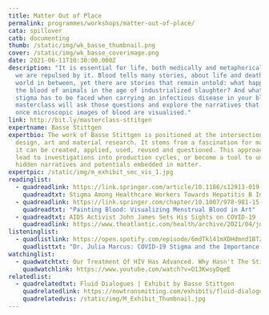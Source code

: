 ```yaml
---
title: Matter Out of Place
permalink: programmes/workshops/matter-out-of-place/
cata: spillover
catb: documenting
thumb: /static/img/wk_basse_thumbnail.png
cover: /static/img/wk_basse_coverimage.png
date: 2021-06-11T10:30:00.000Z
description: "It is essential for life, both medically and metaphorically, yet
  we are repulsed by it. Blood tells many stories, about life and death and a
  world in between, yet there are stories that remain untold: what happens with
  the blood of animals in the age of industrialized slaughter? And what kind of
  stigma has to be faced when carrying an infectious disease in your blood? This
  masterclass will ask those questions and explore the narratives that unfold
  once microscopic images of blood are visualised."
link: http://bit.ly/masterclass-sttitgen
expertname: Basse Stittgen
expertbio: The work of Basse Stittgen is positioned at the intersection of
  design, art and material research. It stems from a fascination for matter, how
  it can be created, applied, used, reused and questioned. This approach might
  lead to investigations into production cycles, or become a tool to unfold
  hidden narratives and potentials embedded in matter.
expertpic: /static/img/m_exhibit_sec_vis_1.jpg
readinglist:
  - quadreadlink: https://link.springer.com/article/10.1186/s12913-019-4606-z
    quadreadtxt: Stigma Among Healthcare Workers Towards Hepatitis B Infection in Bangalore
  - quadreadlink: https://link.springer.com/chapter/10.1007/978-981-15-0614-7_57
    quadreadtxt: "Painting Blood: Visualizing Menstrual Blood in Art"
  - quadreadtxt: AIDS Activist John James Sets His Sights on COVID-19
    quadreadlink: https://www.theatlantic.com/health/archive/2021/04/john-james-aids-treatments-covid-pandemic/618679/
listeninglist:
  - quadlistlink: https://open.spotify.com/episode/6mdTkl41mXDHdmnd1BTzlZ
    quadlisttxt: "Dr. Julia Marcus: COVID-19 Stigma and the Importance of Humanizing People"
watchinglist:
  - quadwatchtxt: Our Treatment Of HIV Has Advanced. Why Hasn't The Stigma Changed?
    quadwatchlink: https://www.youtube.com/watch?v=O13KwsyDqeE
relatedlist:
  - quadrelatedtxt: Fluid Dialogues | Exhibit by Basse Stittgen
    quadrelatedlink: https://nowtransmitting.com/exhibits/fluid-dialogues/
    quadrelatedvis: /static/img/M_Exhibit_Thumbnail.jpg
---
```

